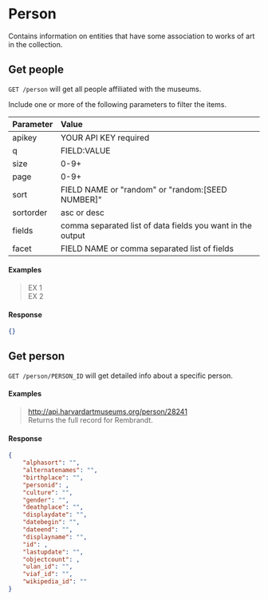 # Person

Contains information on entities that have some association to works of art in the collection.

## Get people

`GET /person` will get all people affiliated with the museums.

Include one or more of the following parameters to filter the items.

| Parameter | Value |
| :--------- | :----- |
| apikey | YOUR API KEY required |
| q | FIELD:VALUE |
| size | 0-9+ |
| page | 0-9+ |
| sort | FIELD NAME or "random" or "random:[SEED NUMBER]" |
| sortorder | asc or desc |
| fields | comma separated list of data fields you want in the output |
| facet | FIELD NAME or comma separated list of fields |

#### Examples

> EX 1  
> EX 2

#### Response

```json
{}
```

## Get person

`GET /person/PERSON_ID` will get detailed info about a specific person.

#### Examples

> http://api.harvardartmuseums.org/person/28241  
> Returns the full record for Rembrandt.

#### Response

```json
{
	"alphasort": "",
	"alternatenames": "",
	"birthplace": "", 
	"personid": ,
	"culture": "",
	"gender": "",
	"deathplace": "",
	"displaydate": "",
	"datebegin": "",
	"dateend": "",
	"displayname": "",
	"id": ,
	"lastupdate": "",
	"objectcount": ,
	"ulan_id": "",
	"viaf_id": "",
	"wikipedia_id": ""
}
```